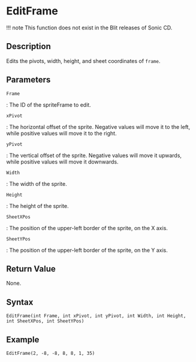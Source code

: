 # EditFrame

!!! note
    This function does not exist in the Blit releases of Sonic CD.

## Description
Edits the pivots, width, height, and sheet coordinates of `frame`.

## Parameters
`Frame`

:   The ID of the spriteFrame to edit.

`xPivot`

:   The horizontal offset of the sprite. Negative values will move it to the left, while positive values will move it to the right.

`yPivot`

:   The vertical offset of the sprite. Negative values will move it upwards, while positive values will move it downwards.

`Width`

:   The width of the sprite.

`Height`

:   The height of the sprite.

`SheetXPos`

:   The position of the upper-left border of the sprite, on the X axis.

`SheetYPos`

:   The position of the upper-left border of the sprite, on the Y axis.

## Return Value
None.

## Syntax
```
EditFrame(int Frame, int xPivot, int yPivot, int Width, int Height, int SheetXPos, int SheetYPos)
```

## Example
```
EditFrame(2, -8, -8, 8, 8, 1, 35)
```